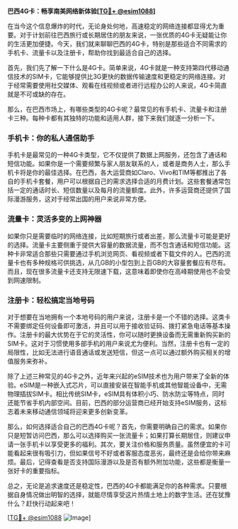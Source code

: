 **巴西4G卡：畅享南美网络新体验[[TG💪+ @esim1088](https://t.me/s/esim1088)]**

在当今这个信息爆炸的时代，无论身处何地，高速稳定的网络连接都显得尤为重要。对于计划前往巴西旅行或长期居住的朋友来说，一张优质的4G卡无疑能让你的生活更加便捷。今天，我们就来聊聊巴西的4G卡，特别是那些适合不同需求的手机卡、流量卡以及注册卡，帮助你找到最适合自己的选择。

首先，我们先了解一下什么是4G卡。简单来说，4G卡就是一种支持第四代移动通信技术的SIM卡，它能够提供比3G更快的数据传输速度和更稳定的网络连接。对于经常需要使用社交媒体、观看在线视频或者进行远程办公的人来说，4G卡简直就是不可或缺的存在。

那么，在巴西市场上，有哪些类型的4G卡呢？最常见的有手机卡、流量卡和注册卡三种。每种卡都有其独特的功能和适用人群，接下来我们就逐一分析一下。

### 手机卡：你的私人通信助手

手机卡是最常见的一种4G卡类型，它不仅提供了数据上网服务，还包含了通话和短信功能。如果你是一个需要频繁与家人朋友联系的人，或者是商务人士，那么手机卡将是你的最佳选择。在巴西，各大运营商如Claro、Vivo和TIM等都推出了各自的手机卡套餐，用户可以根据自己的需求选择合适的月费计划。这些套餐通常包括一定的通话时长、短信数量以及每月的流量额度。此外，许多运营商还提供了国际漫游服务，这对于经常出国的用户来说非常方便。

### 流量卡：灵活多变的上网神器

如果你只是需要临时的网络连接，比如短期旅行或者出差，那么流量卡可能是更好的选择。流量卡主要侧重于提供大容量的数据流量，而不包含通话和短信功能。这种卡非常适合那些只需要通过手机浏览网页、看视频或者下载文件的人。巴西的流量卡也有多种规格可供挑选，从几GB的小型包到上百GB的大容量套餐应有尽有。而且，现在很多流量卡还支持无限速下载，这意味着即使你在高峰期使用也不会受到网速限制。

### 注册卡：轻松搞定当地号码

对于想要在当地拥有一个本地号码的用户来说，注册卡是一个不错的选择。这类卡不需要绑定任何设备即可激活，并且可以用于接收验证码、拨打紧急电话等基本操作。注册卡的最大优势在于它的灵活性，你可以随时更换设备而无需重新购买新的SIM卡。这对于习惯使用多部手机的用户来说尤为便利。当然，注册卡也有一定的局限性，比如无法进行语音通话或发送短信，但这一点可以通过额外购买相关的增值服务来弥补。

除了上述三种常见的4G卡之外，近年来兴起的eSIM技术也为用户带来了全新的体验。eSIM是一种嵌入式芯片，可以直接安装在智能手机或其他智能设备中，无需物理插拔SIM卡。相比传统SIM卡，eSIM具有体积小巧、防水防尘等特点，同时还能节省手机内部空间。目前，巴西的部分运营商已经开始支持eSIM服务，这标志着未来移动通信领域将迎来更多创新变革。

那么，如何选择适合自己的巴西4G卡呢？首先，你需要明确自己的需求。如果你只是短暂访问巴西，那么可以选择购买一张流量卡；如果打算长期居住，则建议申请一张手机卡以享受更多的福利。其次，要关注价格和服务质量。虽然便宜的卡可能看起来很有吸引力，但如果信号不好或者客服态度恶劣，最终还是会给你带来麻烦。最后，记得查看是否支持国际漫游以及是否有额外附加功能，这些都是衡量一张好卡的重要指标。

总之，无论是追求速度还是稳定性，巴西的4G卡都能满足你的各种需求。只要根据自身情况做出明智的选择，就能尽情享受这片热情土地上的数字生活。还在犹豫什么？赶快行动起来吧！

[[TG💪+ @esim1088](https://t.me/s/esim1088) ![Image](https://i.postimg.cc/4NQfJmqS/Snipaste-2025-05-13-00-14-12.png)]